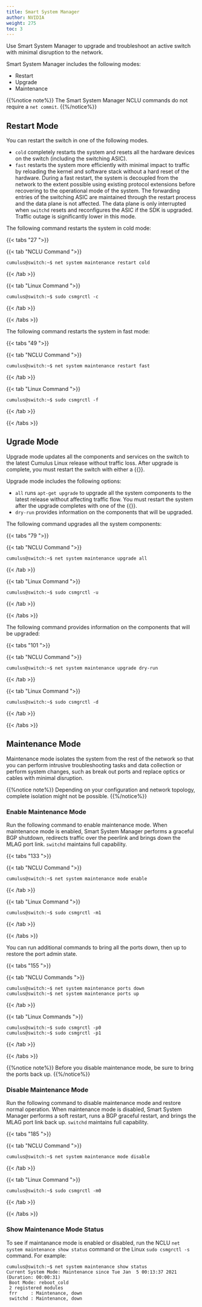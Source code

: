 ```yaml
---
title: Smart System Manager
author: NVIDIA
weight: 275
toc: 3
---
```

Use Smart System Manager to upgrade and troubleshoot an active switch with minimal disruption to the network.

Smart System Manager includes the following modes:
- Restart
- Upgrade
- Maintenance

{{%notice note%}}
The Smart System Manager NCLU commands do not require a `net commit`.
{{%/notice%}}

## Restart Mode

You can restart the switch in one of the following modes.

- `cold` completely restarts the system and resets all the hardware devices on the switch (including the switching ASIC).  
- `fast` restarts the system more efficiently with minimal impact to traffic by reloading the kernel and software stack without a hard reset of the hardware. During a fast restart, the system is decoupled from the network to the extent possible using existing protocol extensions before recovering to the operational mode of the system. The forwarding entries of the switching ASIC are maintained through the restart process and the data plane is not affected. The data plane is only interrupted when `switchd` resets and reconfigures the ASIC if the SDK is upgraded. Traffic outage is significantly lower in this mode.

The following command restarts the system in cold mode:

{{< tabs "27 ">}}

{{< tab "NCLU Command ">}}

```
cumulus@switch:~$ net system maintenance restart cold
```

{{< /tab >}}

{{< tab "Linux Command ">}}

```
cumulus@switch:~$ sudo csmgrctl -c
```

{{< /tab >}}

{{< /tabs >}}

The following command restarts the system in fast mode:

{{< tabs "49 ">}}

{{< tab "NCLU Command ">}}

```
cumulus@switch:~$ net system maintenance restart fast
```

{{< /tab >}}

{{< tab "Linux Command ">}}

```
cumulus@switch:~$ sudo csmgrctl -f
```

{{< /tab >}}

{{< /tabs >}}

## Ugrade Mode

Upgrade mode updates all the components and services on the switch to the latest Cumulus Linux release without traffic loss. After upgrade is complete, you must restart the switch with either a {{<link url="#restart-mode" text="cold or fast restart">}}.

Upgrade mode includes the following options:
- `all` runs `apt-get upgrade` to upgrade all the system components to the latest release without affecting traffic flow. You must restart the system after the upgrade completes with one of the {{<link url="#restart-mode" text="restart modes">}}.  
- `dry-run` provides information on the components that will be upgraded.

The following command upgrades all the system components:

{{< tabs "79 ">}}

{{< tab "NCLU Command ">}}

```
cumulus@switch:~$ net system maintenance upgrade all
```

{{< /tab >}}

{{< tab "Linux Command ">}}

```
cumulus@switch:~$ sudo csmgrctl -u
```

{{< /tab >}}

{{< /tabs >}}

The following command provides information on the components that will be upgraded:

{{< tabs "101 ">}}

{{< tab "NCLU Command ">}}

```
cumulus@switch:~$ net system maintenance upgrade dry-run
```

{{< /tab >}}

{{< tab "Linux Command ">}}

```
cumulus@switch:~$ sudo csmgrctl -d
```

{{< /tab >}}

{{< /tabs >}}

## Maintenance Mode

Maintenance mode isolates the system from the rest of the network so that you can perform intrusive troubleshooting tasks and data collection or perform system changes, such as break out ports and replace optics or cables with minimal disruption.

{{%notice note%}}
Depending on your configuration and network topology, complete isolation might not be possible.
{{%/notice%}}

### Enable Maintenance Mode

Run the following command to enable maintenance mode. When maintenance mode is enabled, Smart System Manager performs a graceful BGP shutdown, redirects traffic over the peerlink and brings down the MLAG port link. `switchd` maintains full capability.

{{< tabs "133 ">}}

{{< tab "NCLU Command ">}}

```
cumulus@switch:~$ net system maintenance mode enable
```

{{< /tab >}}

{{< tab "Linux Command ">}}

```
cumulus@switch:~$ sudo csmgrctl -m1
```

{{< /tab >}}

{{< /tabs >}}

You can run additional commands to bring all the ports down, then up to restore the port admin state.

{{< tabs "155 ">}}

{{< tab "NCLU Commands ">}}

```
cumulus@switch:~$ net system maintenance ports down
cumulus@switch:~$ net system maintenance ports up
```

{{< /tab >}}

{{< tab "Linux Commands ">}}

```
cumulus@switch:~$ sudo csmgrctl -p0
cumulus@switch:~$ sudo csmgrctl -p1
```

{{< /tab >}}

{{< /tabs >}}

{{%notice note%}}
Before you disable maintenance mode, be sure to bring the ports back up.
{{%/notice%}}

### Disable Maintenance Mode

Run the following command to disable maintenance mode and restore normal operation. When maintenance mode is disabled, Smart System Manager performs a soft restart, runs a BGP graceful restart, and brings the MLAG port link back up. `switchd` maintains full capability.

{{< tabs "185 ">}}

{{< tab "NCLU Command ">}}

```
cumulus@switch:~$ net system maintenance mode disable
```

{{< /tab >}}

{{< tab "Linux Command ">}}

```
cumulus@switch:~$ sudo csmgrctl -m0
```

{{< /tab >}}

{{< /tabs >}}

### Show Maintenance Mode Status

To see if maintanance mode is enabled or disabled, run the NCLU `net system maintenance show status` command or the Linux `sudo csmgrctl -s` command. For example:

```
cumulus@switch:~$ net system maintenance show status
Current System Mode: Maintenance since Tue Jan  5 00:13:37 2021 (Duration: 00:00:31)
 Boot Mode: reboot_cold  
 2 registered modules
 frr     : Maintenance, down
 switchd : Maintenance, down 
```
